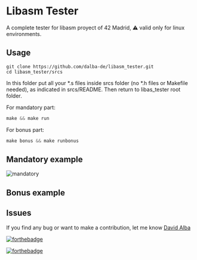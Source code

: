 # Libasm Tester

A complete tester for libasm proyect of 42 Madrid, ⚠️ valid only for linux environments.

## Usage

```
git clone https://github.com/dalba-de/libasm_tester.git
cd libasm_tester/srcs
```

In this folder put all your *.s files inside srcs folder (no *.h files or Makefile needed), as indicated in srcs/README. Then return to libas_tester root folder.

For mandatory part:

```css
make && make run
```

For bonus part:

```css
make bonus && make runbonus
```

## Mandatory example

![mandatory](https://user-images.githubusercontent.com/57690316/101933205-297f8900-3bdc-11eb-9a10-dd778fd8e6ba.png)

## Bonus example



## Issues

If you find any bug or want to make a contribution, let me know [David Alba](mailto:D.alba85@gmail.com)

[![forthebadge](https://forthebadge.com/images/badges/built-with-love.svg)](https://forthebadge.com)

[![forthebadge](https://forthebadge.com/images/badges/made-with-c.svg)](https://forthebadge.com)
